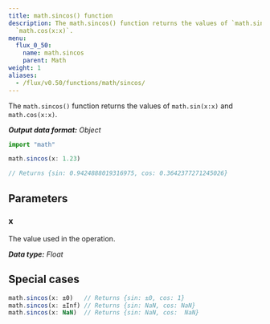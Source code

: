 ```yaml
---
title: math.sincos() function
description: The math.sincos() function returns the values of `math.sin(x:x)` and
  `math.cos(x:x)`.
menu:
  flux_0_50:
    name: math.sincos
    parent: Math
weight: 1
aliases:
  - /flux/v0.50/functions/math/sincos/
---
```


The `math.sincos()` function returns the values of `math.sin(x:x)` and `math.cos(x:x)`.

_**Output data format:** Object_

```js
import "math"

math.sincos(x: 1.23)

// Returns {sin: 0.9424888019316975, cos: 0.3642377271245026}
```

## Parameters

### x
The value used in the operation.

_**Data type:** Float_

## Special cases
```js
math.sincos(x: ±0)   // Returns {sin: ±0, cos: 1}
math.sincos(x: ±Inf) // Returns {sin: NaN, cos: NaN}
math.sincos(x: NaN)  // Returns {sin: NaN, cos:  NaN}
```
